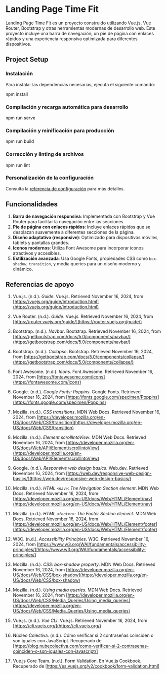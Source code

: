 # Landing Page Time Fit

Landing Page Time Fit es un proyecto construido utilizando Vue.js, Vue Router, Bootstrap y otras herramientas modernas de desarrollo web. Este proyecto incluye una barra de navegación, un pie de página con enlaces rápidos y una experiencia responsiva optimizada para diferentes dispositivos.

## Project Setup

### Instalación
Para instalar las dependencias necesarias, ejecuta el siguiente comando:

npm install

### Compilación y recarga automática para desarrollo

npm run serve

### Compilación y minificación para producción

npm run build

### Corrección y linting de archivos

npm run lint


### Personalización de la configuración
Consulta la [referencia de configuración](https://cli.vuejs.org/config/) para más detalles.

## Funcionalidades

1. **Barra de navegación responsiva**: Implementada con Bootstrap y Vue Router para facilitar la navegación entre las secciones.
2. **Pie de página con enlaces rápidos**: Incluye enlaces rápidos que se desplazan suavemente a diferentes secciones de la página.
3. **Diseño adaptativo (responsive)**: Optimizado para dispositivos móviles, tablets y pantallas grandes.
4. **Iconos modernos**: Utiliza Font Awesome para incorporar íconos atractivos y accesibles.
5. **Estilización avanzada**: Usa Google Fonts, propiedades CSS como `box-shadow`, `transition`, y media queries para un diseño moderno y dinámico.

## Referencias de apoyo

1. Vue.js. (n.d.). *Guide*. Vue.js. Retrieved November 16, 2024, from [https://vuejs.org/guide/introduction.html](https://vuejs.org/guide/introduction.html)

2. Vue Router. (n.d.). *Guide*. Vue.js. Retrieved November 16, 2024, from [https://router.vuejs.org/guide/](https://router.vuejs.org/guide/)

3. Bootstrap. (n.d.). *Navbar*. Bootstrap. Retrieved November 16, 2024, from [https://getbootstrap.com/docs/5.0/components/navbar/](https://getbootstrap.com/docs/5.0/components/navbar/)

4. Bootstrap. (n.d.). *Collapse*. Bootstrap. Retrieved November 16, 2024, from [https://getbootstrap.com/docs/5.0/components/collapse/](https://getbootstrap.com/docs/5.0/components/collapse/)

5. Font Awesome. (n.d.). *Icons*. Font Awesome. Retrieved November 16, 2024, from [https://fontawesome.com/icons](https://fontawesome.com/icons)

6. Google. (n.d.). *Google Fonts: Poppins*. Google Fonts. Retrieved November 16, 2024, from [https://fonts.google.com/specimen/Poppins](https://fonts.google.com/specimen/Poppins)

7. Mozilla. (n.d.). *CSS transitions*. MDN Web Docs. Retrieved November 16, 2024, from [https://developer.mozilla.org/en-US/docs/Web/CSS/transition](https://developer.mozilla.org/en-US/docs/Web/CSS/transition)

8. Mozilla. (n.d.). *Element.scrollIntoView*. MDN Web Docs. Retrieved November 16, 2024, from [https://developer.mozilla.org/en-US/docs/Web/API/Element/scrollIntoView](https://developer.mozilla.org/en-US/docs/Web/API/Element/scrollIntoView)

9. Google. (n.d.). *Responsive web design basics*. Web.dev. Retrieved November 16, 2024, from [https://web.dev/responsive-web-design-basics/](https://web.dev/responsive-web-design-basics/)

10. Mozilla. (n.d.). *HTML `<nav>`: The Navigation Section element*. MDN Web Docs. Retrieved November 16, 2024, from [https://developer.mozilla.org/en-US/docs/Web/HTML/Element/nav](https://developer.mozilla.org/en-US/docs/Web/HTML/Element/nav)

11. Mozilla. (n.d.). *HTML `<footer>`: The Footer Section element*. MDN Web Docs. Retrieved November 16, 2024, from [https://developer.mozilla.org/en-US/docs/Web/HTML/Element/footer](https://developer.mozilla.org/en-US/docs/Web/HTML/Element/footer)

12. W3C. (n.d.). *Accessibility Principles*. W3C. Retrieved November 16, 2024, from [https://www.w3.org/WAI/fundamentals/accessibility-principles/](https://www.w3.org/WAI/fundamentals/accessibility-principles/)

13. Mozilla. (n.d.). *CSS: box-shadow property*. MDN Web Docs. Retrieved November 16, 2024, from [https://developer.mozilla.org/en-US/docs/Web/CSS/box-shadow](https://developer.mozilla.org/en-US/docs/Web/CSS/box-shadow)

14. Mozilla. (n.d.). *Using media queries*. MDN Web Docs. Retrieved November 16, 2024, from [https://developer.mozilla.org/en-US/docs/Web/CSS/Media_Queries/Using_media_queries](https://developer.mozilla.org/en-US/docs/Web/CSS/Media_Queries/Using_media_queries)

15. Vue.js. (n.d.). *Vue CLI*. Vue.js. Retrieved November 16, 2024, from [https://cli.vuejs.org/](https://cli.vuejs.org/)

16. Núcleo Colectiva. (n.d.). Cómo verificar si 2 contraseñas coinciden o son iguales con JavaScript. Recuperado de [https://blog.nubecolectiva.com/como-verificar-si-2-contrasenas-coinciden-o-son-iguales-con-javascript/]

17. Vue.js Core Team. (n.d.). Form Validation. En Vue.js Cookbook. Recuperado de [https://es.vuejs.org/v2/cookbook/form-validation.html]





